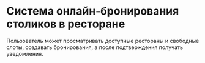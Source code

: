 # Система онлайн‑бронирования столиков в ресторане

Пользователь может просматривать доступные рестораны и свободные слоты, создавать бронирования, а после подтверждения получать уведомления.
